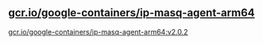 
[gcr.io/google-containers/ip-masq-agent-arm64](https://hub.docker.com/r/anjia0532/google-containers.ip-masq-agent-arm64/tags/)
-----


[gcr.io/google-containers/ip-masq-agent-arm64:v2.0.2](https://hub.docker.com/r/anjia0532/google-containers.ip-masq-agent-arm64/tags/)


